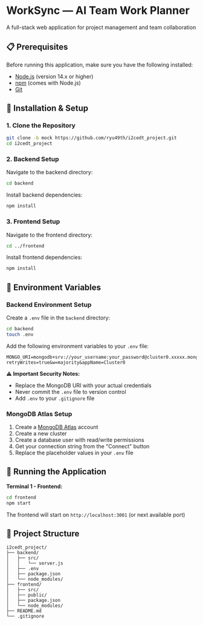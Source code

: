# WorkSync — AI Team Work Planner

A full-stack web application for project management and team collaboration

## 📋 Prerequisites

Before running this application, make sure you have the following installed:

- [Node.js](https://nodejs.org/) (version 14.x or higher)
- [npm](https://www.npmjs.com/) (comes with Node.js)
- [Git](https://git-scm.com/)

## 🚀 Installation & Setup

### 1. Clone the Repository

```bash
git clone -b mock https://github.com/ryu49th/i2cedt_project.git
cd i2cedt_project
```

### 2. Backend Setup

Navigate to the backend directory:

```bash
cd backend
```

Install backend dependencies:

```bash
npm install
```

### 3. Frontend Setup

Navigate to the frontend directory:

```bash
cd ../frontend
```

Install frontend dependencies:

```bash
npm install
```

## 🔐 Environment Variables

### Backend Environment Setup

Create a `.env` file in the `backend` directory:

```bash
cd backend
touch .env
```

Add the following environment variables to your `.env` file:

```env
MONGO_URI=mongodb+srv://your_username:your_password@cluster0.xxxxx.mongodb.net/your_database_name?retryWrites=true&w=majority&appName=Cluster0
```

**⚠️ Important Security Notes:**
- Replace the MongoDB URI with your actual credentials
- Never commit the `.env` file to version control
- Add `.env` to your `.gitignore` file

### MongoDB Atlas Setup

1. Create a [MongoDB Atlas](https://www.mongodb.com/atlas) account
2. Create a new cluster
3. Create a database user with read/write permissions
4. Get your connection string from the "Connect" button
5. Replace the placeholder values in your `.env` file

## 🎯 Running the Application

**Terminal 1 - Frontend:**
```bash
cd frontend
npm start
```
The frontend will start on `http://localhost:3001` (or next available port)


## 📁 Project Structure

```
i2cedt_project/
├── backend/
│   ├── src/
│   │   └── server.js
│   ├── .env
│   ├── package.json
│   └── node_modules/
├── frontend/
│   ├── src/
│   ├── public/
│   ├── package.json
│   └── node_modules/
├── README.md
└── .gitignore
```
